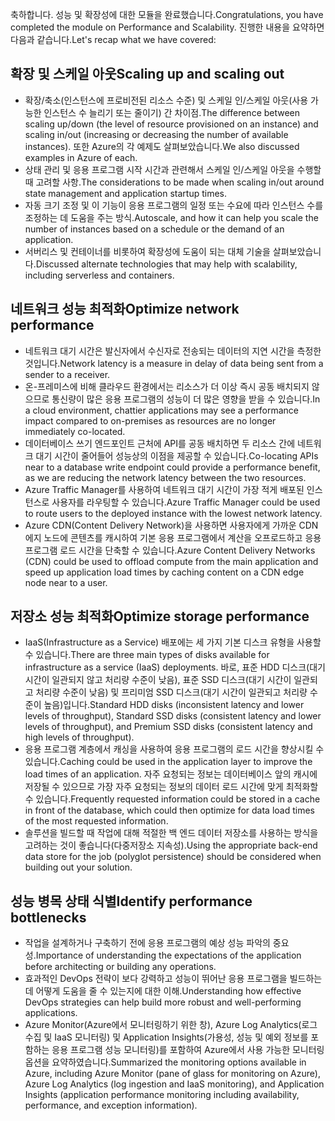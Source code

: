 <span data-ttu-id="fbfea-101">축하합니다. 성능 및 확장성에 대한 모듈을 완료했습니다.</span><span class="sxs-lookup"><span data-stu-id="fbfea-101">Congratulations, you have completed the module on Performance and Scalability.</span></span> <span data-ttu-id="fbfea-102">진행한 내용을 요약하면 다음과 같습니다.</span><span class="sxs-lookup"><span data-stu-id="fbfea-102">Let's recap what we have covered:</span></span>

## <a name="scaling-up-and-scaling-out"></a><span data-ttu-id="fbfea-103">확장 및 스케일 아웃</span><span class="sxs-lookup"><span data-stu-id="fbfea-103">Scaling up and scaling out</span></span>

- <span data-ttu-id="fbfea-104">확장/축소(인스턴스에 프로비전된 리소스 수준) 및 스케일 인/스케일 아웃(사용 가능한 인스턴스 수 늘리기 또는 줄이기) 간 차이점.</span><span class="sxs-lookup"><span data-stu-id="fbfea-104">The difference between scaling up/down (the level of resource provisioned on an instance) and scaling in/out (increasing or decreasing the number of available instances).</span></span> <span data-ttu-id="fbfea-105">또한 Azure의 각 예제도 살펴보았습니다.</span><span class="sxs-lookup"><span data-stu-id="fbfea-105">We also discussed examples in Azure of each.</span></span>
- <span data-ttu-id="fbfea-106">상태 관리 및 응용 프로그램 시작 시간과 관련해서 스케일 인/스케일 아웃을 수행할 때 고려할 사항.</span><span class="sxs-lookup"><span data-stu-id="fbfea-106">The considerations to be made when scaling in/out around state management and application startup times.</span></span>
- <span data-ttu-id="fbfea-107">자동 크기 조정 및 이 기능이 응용 프로그램의 일정 또는 수요에 따라 인스턴스 수를 조정하는 데 도움을 주는 방식.</span><span class="sxs-lookup"><span data-stu-id="fbfea-107">Autoscale, and how it can help you scale the number of instances based on a schedule or the demand of an application.</span></span>
- <span data-ttu-id="fbfea-108">서버리스 및 컨테이너를 비롯하여 확장성에 도움이 되는 대체 기술을 살펴보았습니다.</span><span class="sxs-lookup"><span data-stu-id="fbfea-108">Discussed alternate technologies that may help with scalability, including serverless and containers.</span></span>

## <a name="optimize-network-performance"></a><span data-ttu-id="fbfea-109">네트워크 성능 최적화</span><span class="sxs-lookup"><span data-stu-id="fbfea-109">Optimize network performance</span></span>

- <span data-ttu-id="fbfea-110">네트워크 대기 시간은 발신자에서 수신자로 전송되는 데이터의 지연 시간을 측정한 것입니다.</span><span class="sxs-lookup"><span data-stu-id="fbfea-110">Network latency is a measure in delay of data being sent from a sender to a receiver.</span></span>
- <span data-ttu-id="fbfea-111">온-프레미스에 비해 클라우드 환경에서는 리소스가 더 이상 즉시 공동 배치되지 않으므로 통신량이 많은 응용 프로그램의 성능이 더 많은 영향을 받을 수 있습니다.</span><span class="sxs-lookup"><span data-stu-id="fbfea-111">In a cloud environment, chattier applications may see a performance impact compared to on-premises as resources are no longer immediately co-located.</span></span>
- <span data-ttu-id="fbfea-112">데이터베이스 쓰기 엔드포인트 근처에 API를 공동 배치하면 두 리소스 간에 네트워크 대기 시간이 줄어들어 성능상의 이점을 제공할 수 있습니다.</span><span class="sxs-lookup"><span data-stu-id="fbfea-112">Co-locating APIs near to a database write endpoint could provide a performance benefit, as we are reducing the network latency between the two resources.</span></span>
- <span data-ttu-id="fbfea-113">Azure Traffic Manager를 사용하여 네트워크 대기 시간이 가장 적게 배포된 인스턴스로 사용자를 라우팅할 수 있습니다.</span><span class="sxs-lookup"><span data-stu-id="fbfea-113">Azure Traffic Manager could be used to route users to the deployed instance with the lowest network latency.</span></span>
- <span data-ttu-id="fbfea-114">Azure CDN(Content Delivery Network)을 사용하면 사용자에게 가까운 CDN 에지 노드에 콘텐츠를 캐시하여 기본 응용 프로그램에서 계산을 오프로드하고 응용 프로그램 로드 시간을 단축할 수 있습니다.</span><span class="sxs-lookup"><span data-stu-id="fbfea-114">Azure Content Delivery Networks (CDN) could be used to offload compute from the main application and speed up application load times by caching content on a CDN edge node near to a user.</span></span>

## <a name="optimize-storage-performance"></a><span data-ttu-id="fbfea-115">저장소 성능 최적화</span><span class="sxs-lookup"><span data-stu-id="fbfea-115">Optimize storage performance</span></span>

- <span data-ttu-id="fbfea-116">IaaS(Infrastructure as a Service) 배포에는 세 가지 기본 디스크 유형을 사용할 수 있습니다.</span><span class="sxs-lookup"><span data-stu-id="fbfea-116">There are three main types of disks available for infrastructure as a service (IaaS) deployments.</span></span> <span data-ttu-id="fbfea-117">바로, 표준 HDD 디스크(대기 시간이 일관되지 않고 처리량 수준이 낮음), 표준 SSD 디스크(대기 시간이 일관되고 처리량 수준이 낮음) 및 프리미엄 SSD 디스크(대기 시간이 일관되고 처리량 수준이 높음)입니다.</span><span class="sxs-lookup"><span data-stu-id="fbfea-117">Standard HDD disks (inconsistent latency and lower levels of throughput), Standard SSD disks (consistent latency and lower levels of throughput), and Premium SSD disks (consistent latency and high levels of throughput).</span></span>
- <span data-ttu-id="fbfea-118">응용 프로그램 계층에서 캐싱을 사용하여 응용 프로그램의 로드 시간을 향상시킬 수 있습니다.</span><span class="sxs-lookup"><span data-stu-id="fbfea-118">Caching could be used in the application layer to improve the load times of an application.</span></span> <span data-ttu-id="fbfea-119">자주 요청되는 정보는 데이터베이스 앞의 캐시에 저장될 수 있으므로 가장 자주 요청되는 정보의 데이터 로드 시간에 맞게 최적화할 수 있습니다.</span><span class="sxs-lookup"><span data-stu-id="fbfea-119">Frequently requested information could be stored in a cache in front of the database, which could then optimize for data load times of the most requested information.</span></span>
- <span data-ttu-id="fbfea-120">솔루션을 빌드할 때 작업에 대해 적절한 백 엔드 데이터 저장소를 사용하는 방식을 고려하는 것이 좋습니다(다중저장소 지속성).</span><span class="sxs-lookup"><span data-stu-id="fbfea-120">Using the appropriate back-end data store for the job (polyglot persistence) should be considered when building out your solution.</span></span>

## <a name="identify-performance-bottlenecks"></a><span data-ttu-id="fbfea-121">성능 병목 상태 식별</span><span class="sxs-lookup"><span data-stu-id="fbfea-121">Identify performance bottlenecks</span></span>

- <span data-ttu-id="fbfea-122">작업을 설계하거나 구축하기 전에 응용 프로그램의 예상 성능 파악의 중요성.</span><span class="sxs-lookup"><span data-stu-id="fbfea-122">Importance of understanding the expectations of the application before architecting or building any operations.</span></span>
- <span data-ttu-id="fbfea-123">효과적인 DevOps 전략이 보다 강력하고 성능이 뛰어난 응용 프로그램을 빌드하는 데 어떻게 도움을 줄 수 있는지에 대한 이해.</span><span class="sxs-lookup"><span data-stu-id="fbfea-123">Understanding how effective DevOps strategies can help build more robust and well-performing applications.</span></span>
- <span data-ttu-id="fbfea-124">Azure Monitor(Azure에서 모니터링하기 위한 창), Azure Log Analytics(로그 수집 및 IaaS 모니터링) 및 Application Insights(가용성, 성능 및 예외 정보를 포함하는 응용 프로그램 성능 모니터링)를 포함하여 Azure에서 사용 가능한 모니터링 옵션을 요약하였습니다.</span><span class="sxs-lookup"><span data-stu-id="fbfea-124">Summarized the monitoring options available in Azure, including Azure Monitor (pane of glass for monitoring on Azure), Azure Log Analytics (log ingestion and IaaS monitoring), and Application Insights (application performance monitoring including availability, performance, and exception information).</span></span>
